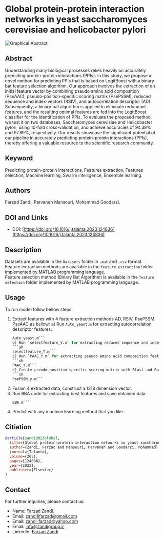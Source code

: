 # Global protein-protein interaction networks in yeast saccharomyces cerevisiae and helicobacter pylori
![Graphical Abstract](https://github.com/Farzad-Zandi/Global-PPI-networks-in-yeast-Sacchramyces-cerevisiae-and-Helicobacter-pylori/blob/main/Graphical%20Abstract.jpg)
## Abstract
Understanding many biological processes relies heavily on accurately predicting protein-protein interactions (PPIs). In this study, we propose a novel method for predicting PPIs that is based on LogitBoost with a binary bat feature selection algorithm. Our approach involves the extraction of an initial feature vector by combining pseudo amino acid composition (PseAAC), pseudo-position-specific scoring matrix (PsePSSM), reduced sequence and index-vectors (RSIV), and autocorrelation descriptor (AD). Subsequently, a binary bat algorithm is applied to eliminate redundant features, and the resulting optimal features are fed into the LogitBoost classifier for the identification of PPIs. To evaluate the proposed method, we test it on two databases, Saccharomyces cerevisiae and Helicobacter pylori, using 10-fold cross-validation, and achieve accuracies of 94.39% and 97.89%, respectively. Our results showcase the significant potential of our pipeline in accurately predicting protein-protein interactions (PPIs), thereby offering a valuable resource to the scientific research community.
## Keyword
Predicting protein-protein interactions, Features extraction, Features selection, Machine learning, Swarm intelligence, Ensemble learning.
## Authors
Farzad Zandi, Parvaneh Mansouri, Mohammad Goodarzi.
## DOI and Links
- DOI: [https://doi.org/10.1016/j.talanta.2023.124836](https://doi.org/10.1016/j.talanta.2023.124836)
## Description
Datasets are available in the `Datasets` folder in `.mat` and `.csv` format.  
Feature extraction methods are available in the `feature extraction` folder implemented by MATLAB programming language.  
Feature selection method (Binary Bat Algorithm) is available in the `feature selection` folder implemented by MATLAB programming language.  
## Usage
To run model follow bellow steps:
1. Extract features with 4 feature extraction methods AD, RSIV, PsePSSM, PseAAC as bellow:
   a) Run `Auto_yeast.m` for extracting autocorrelation descriptor features.
   ```sh
   Auto_yeast.m```
   b) Run `selectfeature_Y.m` for extracting reduced sequence and index-vectors features.
   ```sh
   selectfeature_Y.m```
   c) Run `PAAC_Y.m` for extracting pseudo amino acid composition features.
   ```sh
   PAAC_Y.m```
   d) Create pseudo-position-specific scoring matrix with Blast and Run `PsePSSM_y.m` for extracting pseudo-position-specific scoring matrix features.
   ```sh
   PsePSSM_y.m```
2. Fusion 4 extracted data, construct a 1318 dimension vector.
3. Run BBA code for extracting best features and save obtanied data.
   ```sh
   BBA.m```
4. Predict with any machine learning method that you like.
## Citiation
```bibtex
@article{zandi2023global,
  title={Global protein-protein interaction networks in yeast saccharomyces cerevisiae and helicobacter pylori},
  author={Zandi, Farzad and Mansouri, Parvaneh and Goodarzi, Mohammad},
  journal={Talanta},
  volume={265},
  pages={124836},
  year={2023},
  publisher={Elsevier}
}
```
## Contact
For further inquiries, please contact us:
- Name: Farzad Zandi.
- Email: [zandi8farzad@gmail.com](zandi8farzad@gmail.com)
- Email: [zandi_farzad@yahoo.com](zandi_farzad@yahoo.com)
- Email: [info@zandigroup.ir](info@zandigroup.ir)
- LinkedIn: [Farzad Zandi](https://www.linkedin.com/in/farzad-zandi-86a37326a/)
